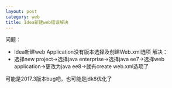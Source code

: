 ```yaml
---
layout: post
category: web
title: Idea新建web错误解决
---
```


问题：
- Idea新建web Application没有版本选择及创建Web.xml选项
解决：
- 选择new project->选择java enterprise->选择java ee7->选择web application->更改为java ee8->就有create web.xml选项了

可能是2017.3版本bug吧，也可能是jdk8优化了